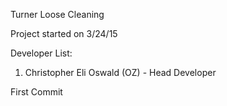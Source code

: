 Turner Loose Cleaning

Project started on 3/24/15

Developer List:

1. Christopher Eli Oswald (OZ) - Head Developer

First Commit
